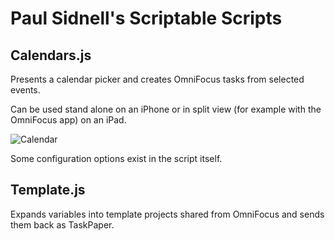 # Paul Sidnell's Scriptable Scripts

## Calendars.js

Presents a calendar picker and creates OmniFocus tasks from selected events.

Can be used stand alone on an iPhone or in split view (for example with the OmniFocus app) on an iPad.

![Calendar](Calendar.png)

Some configuration options exist in the script itself.

## Template.js

Expands variables into template projects shared from OmniFocus and sends them back as TaskPaper.
